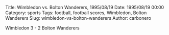Title: Wimbledon vs. Bolton Wanderers, 1995/08/19
Date: 1995/08/19 00:00
Category: sports
Tags: football, football scores, Wimbledon, Bolton Wanderers
Slug: wimbledon-vs-bolton-wanderers
Author: carbonero


Wimbledon 3 - 2 Bolton Wanderers
